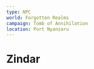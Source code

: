 ```yaml
---
type: NPC
world: Forgotten Realms
campaign: Tomb of Annihilation
location: Port Nyanzaru
---
```


# Zindar